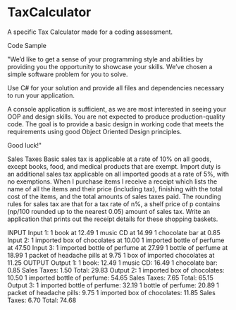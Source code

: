 # TaxCalculator
A specific Tax Calculator made for a coding assessment.

Code Sample

"We’d like to get a sense of your programming style and abilities by providing you the opportunity to showcase your skills.  We’ve chosen a simple software problem for you to solve. 

Use C# for your solution and provide all files and dependencies necessary to run your application.

A console application is sufficient, as we are most interested in seeing your OOP and design skills. You are not expected to produce production-quality code. The goal is to provide a basic design in working code that meets the requirements using good Object Oriented Design principles.    

Good luck!"

Sales Taxes
Basic sales tax is applicable at a rate of 10% on all goods, except books, food, and medical products that are exempt. Import duty is an additional sales tax applicable on all imported goods at a rate of 5%, with no exemptions. When I purchase items I receive a receipt which lists the name of all the items and their price (including tax), finishing with the total cost of the items, and the total amounts of sales taxes paid.  The rounding rules for sales tax are that for a tax rate of n%, a shelf price of p contains (np/100 rounded up to the nearest 0.05) amount of sales tax. Write an application that prints out the receipt details for these shopping baskets.

INPUT
Input 1:
1 book at 12.49
1 music CD at 14.99
1 chocolate bar at 0.85
Input 2:
1 imported box of chocolates at 10.00
1 imported bottle of perfume at 47.50
Input 3:
1 imported bottle of perfume at 27.99
1 bottle of perfume at 18.99
1 packet of headache pills at 9.75
1 box of imported chocolates at 11.25
OUTPUT
Output 1:
1 book: 12.49
1 music CD: 16.49
1 chocolate bar: 0.85
Sales Taxes: 1.50
Total: 29.83
Output 2:
1 imported box of chocolates: 10.50
1 imported bottle of perfume: 54.65
Sales Taxes: 7.65
Total: 65.15
Output 3:
1 imported bottle of perfume: 32.19
1 bottle of perfume: 20.89
1 packet of headache pills: 9.75
1 imported box of chocolates: 11.85
Sales Taxes: 6.70
Total: 74.68
